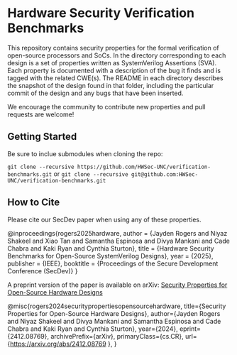 # Hardware Security Verification Benchmarks
This repository contains security properties for the formal verification of open-source processors and SoCs. In the directory corresponding to each design is a set of properties written as SystemVerilog Assertions (SVA). Each property is documented with a description of the bug it finds and is tagged with the related CWE(s). The README in each directory describes the snapshot of the design found in that folder, including the particular commit of the design and any bugs that have been inserted.

We encourage the community to contribute new properties and pull requests are welcome!

## Getting Started
Be sure to inclue submodules when cloning the repo:

`git clone --recursive https://github.com/HWSec-UNC/verification-benchmarks.git`
or
`git clone --recursive git@github.com:HWSec-UNC/verification-benchmarks.git`

## How to Cite
Please cite our SecDev paper when using any of these properties.

@inproceedings{rogers2025hardware,
author = {Jayden Rogers and Niyaz Shakeel and Xiao Tan and Samantha Espinosa and Divya Mankani and Cade Chabra and Kaki Ryan and Cynthia Sturton},
title = {Hardware Security Benchmarks for Open-Source SystemVerilog Designs},
year = {2025},
publisher = {IEEE},
booktitle = {Proceedings of the Secure Development Conference (SecDev)}
}

A preprint version of the paper is available on arXiv: 
[Security Properties for Open-Source Hardware Designs](https://arxiv.org/abs/2412.08769)

@misc{rogers2024securitypropertiesopensourcehardware,
      title={Security Properties for Open-Source Hardware Designs}, 
      author={Jayden Rogers and Niyaz Shakeel and Divya Mankani and Samantha Espinosa and Cade Chabra and Kaki Ryan and Cynthia Sturton},
      year={2024},
      eprint={2412.08769},
      archivePrefix={arXiv},
      primaryClass={cs.CR},
      url={https://arxiv.org/abs/2412.08769 }, 
}
 
